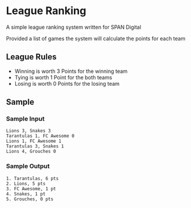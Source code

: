 # League Ranking


A simple league ranking system written for SPAN Digital

Provided a list of games the system will calculate the points for each team

## League Rules

- Winning is worth 3 Points for the winning team
- Tying is worth 1 Point for the both teams
- Losing is worth 0 Points for the losing team


## Sample
### Sample Input

~~~~
Lions 3, Snakes 3
Tarantulas 1, FC Awesome 0
Lions 1, FC Awesome 1
Tarantulas 3, Snakes 1
Lions 4, Grouches 0
~~~~

### Sample Output

~~~~
1. Tarantulas, 6 pts
2. Lions, 5 pts
3. FC Awesome, 1 pt
4. Snakes, 1 pt
5. Grouches, 0 pts
~~~~

